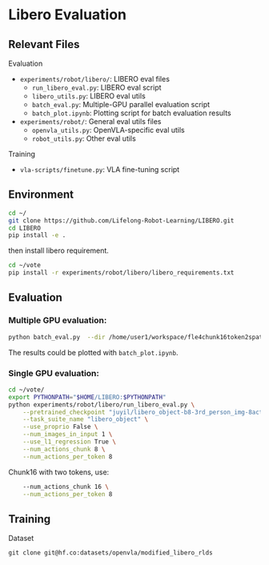 # Libero Evaluation


## Relevant Files

Evaluation
* `experiments/robot/libero/`: LIBERO eval files
    * `run_libero_eval.py`: LIBERO eval script
    * `libero_utils.py`: LIBERO eval utils
    * `batch_eval.py`: Multiple-GPU parallel evaluation script
    * `batch_plot.ipynb`: Plotting script for batch evaluation results
* `experiments/robot/`: General eval utils files
    * `openvla_utils.py`: OpenVLA-specific eval utils
    * `robot_utils.py`: Other eval utils

Training
* `vla-scripts/finetune.py`: VLA fine-tuning script


## Environment
```bash
cd ~/ 
git clone https://github.com/Lifelong-Robot-Learning/LIBERO.git
cd LIBERO
pip install -e .
```

then install libero requirement.
```bash
cd ~/vote
pip install -r experiments/robot/libero/libero_requirements.txt 
```

## Evaluation


### Multiple GPU evaluation:

```bash
python batch_eval.py  --dir /home/user1/workspace/fle4chunk16token2spatial --devices 0 1  --task_suite libero_spatial
```

The results could be plotted with `batch_plot.ipynb`.

### Single GPU evaluation:
```bash
cd ~/vote/
export PYTHONPATH="$HOME/LIBERO:$PYTHONPATH"
python experiments/robot/libero/run_libero_eval.py \
    --pretrained_checkpoint "juyil/libero_object-b8-3rd_person_img-8act-mul" \
    --task_suite_name "libero_object" \
    --use_proprio False \
    --num_images_in_input 1 \
    --use_l1_regression True \
    --num_actions_chunk 8 \
    --num_actions_per_token 8
```

Chunk16 with two tokens, use:
```bash
    --num_actions_chunk 16 \
    --num_actions_per_token 8
```


## Training

Dataset

```
git clone git@hf.co:datasets/openvla/modified_libero_rlds
```